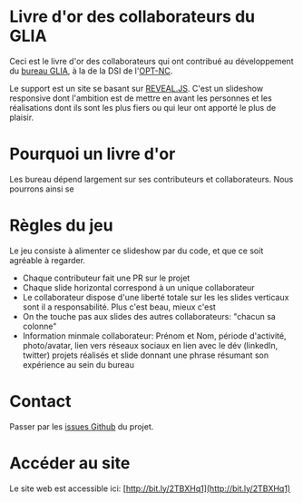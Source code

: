 # Livre d'or des collaborateurs du GLIA


Ceci est le livre d'or des collaborateurs qui ont contribué au développement du [bureau GLIA](https://www.linkedin.com/posts/adrien-sales_paroles-dagent-adrien-sales-activity-6636763415731896320-PSkG), à la de la
DSI de l'[OPT-NC](https://www.linkedin.com/company/opt-new-caledonia/).

Le support est un site se basant sur [REVEAL.JS](https://revealjs.com/#/). C'est un slideshow responsive
dont l'ambition est de mettre en avant les personnes et les réalisations dont ils sont les plus fiers ou
qui leur ont apporté le plus de plaisir.

# Pourquoi un livre d'or

Les bureau dépend largement sur ses contributeurs et collaborateurs. Nous pourrons ainsi se

# Règles du jeu

Le jeu consiste à alimenter ce slideshow par du code, et que ce soit agréable à regarder.

- Chaque contributeur fait une PR sur le projet
- Chaque slide horizontal correspond à un unique collaborateur
- Le collaborateur dispose d'une liberté totale sur les les slides verticaux sont il  a responsabilité. Plus c'est beau, mieux c'est
- On the touche pas aux slides des autres collaborateurs: "chacun sa colonne"
- Information minmale collaborateur: Prénom et Nom, période d'activité, photo/avatar, lien vers réseaux sociaux en lien avec le dév (linkedIn, twitter) projets réalisés et slide donnant une phrase résumant son expérience au sein du bureau

# Contact

Passer par les [issues Github](https://github.com/adriens/livre-or-collaborateurs-glia-slideshow/issues) du projet.

# Accéder au site

Le site web est accessible ici: [http://bit.ly/2TBXHq1](http://bit.ly/2TBXHq1)




